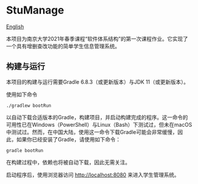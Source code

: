 # StuManage

[English](README.md)

本项目为南京大学2021年春季课程“软件体系结构”的第一次课程作业。它实现了一个具有增删查改功能的简单学生信息管理系统。

## 构建与运行

本项目的构建与运行需要Gradle 6.8.3（或更新版本）与JDK 11（或更新版本）。

使用如下命令

```shell
./gradlew bootRun
```

以自动下载合适版本的Gradle，构建项目，并启动构建完成的程序。这一命令的可用性已在Windows（PowerShell）与Linux（Bash）下测试过，但未在macOS中测试过。然而，在中国大陆，使用这一命令下载Gradle可能会非常缓慢，因此，如果你已经安装了Gradle，请使用如下命令：

```shell
gradle bootRun
```

在构建过程中，依赖也将被自动下载，因此无需关注。

启动程序后，使用浏览器访问 [http://localhost:8080](http://localhost:8080) 来进入学生管理系统。
